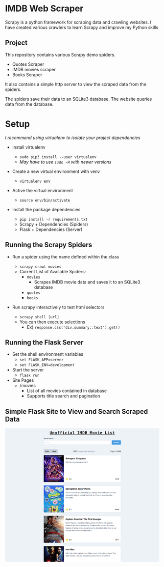 # IMDB Web Scraper

Scrapy is a python framework for scraping data and crawling websites. I have created various crawlers to learn Scrapy and improve my Python skills

## Project

This repository contains various Scrapy demo spiders.
  - Quotes Scraper
  - IMDB movies scraper
  - Books Scraper

It also contains a simple http server to view the scraped data from the spiders.

The spiders save their data to an SQLite3 database. The website queries data from
the database.

# Setup
*I recommend using virtualenv to isolate your project dependencies*

- Install virtualenv
  - `sudo pip3 install --user virtualenv`
  - *May have to use `sudo -H` with newer versions*

- Create a new virtual environment with venv
  - `virtualenv env`
- Active the virtual environment
  - `source env/bin/activate`
- Install the package dependencies
  - `pip install -r requirements.txt`
  - Scrapy + Dependencies (Spiders)
  - Flask + Dependencies (Server)

## Running the Scrapy Spiders

- Run a spider using the name defined within the class
  - `scrapy crawl movies`
  - Current List of Available Spiders:
    - `movies`
      - Scrapes IMDB movie data and saves it to an SQLite3 database
    - `quotes`
    - `books`

- Run scrapy interactively to test html selectors
  - `scrapy shell [url]`
  - You can then execute selections
    - Ex) `response.css('div.summary::text').get()`

## Running the Flask Server

- Set the shell environment variables
  - `set FLASK_APP=server`
  - `set FLASK_ENV=development`
- Start the server
  - `flask run`
- Site Pages
  - /movies
    - List of all movies contained in database
    - Supports title search and pagination
    
## Simple Flask Site to View and Search Scraped Data
![homepage](https://github.com/evan-buss/imdb-web-scraper/blob/master/screenshot/Screen%20Shot%202019-10-07%20at%2020.57.41.png)
